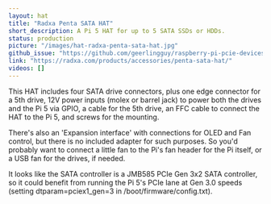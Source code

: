 ```yaml
---
layout: hat
title: "Radxa Penta SATA HAT"
short_description: A Pi 5 HAT for up to 5 SATA SSDs or HDDs.
status: production
picture: "/images/hat-radxa-penta-sata-hat.jpg"
github_issue: "https://github.com/geerlingguy/raspberry-pi-pcie-devices/issues/615"
link: "https://radxa.com/products/accessories/penta-sata-hat/"
videos: []
---
```

This HAT includes four SATA drive connectors, plus one edge connector for a 5th drive, 12V power inputs (molex or barrel jack) to power both the drives and the Pi 5 via GPIO, a cable for the 5th drive, an FFC cable to connect the HAT to the Pi 5, and screws for the mounting.

There's also an 'Expansion interface' with connections for OLED and Fan control, but there is no included adapter for such purposes. So you'd probably want to connect a little fan to the Pi's fan header for the Pi itself, or a USB fan for the drives, if needed.

It looks like the SATA controller is a JMB585 PCIe Gen 3x2 SATA controller, so it could benefit from running the Pi 5's PCIe lane at Gen 3.0 speeds (setting dtparam=pciex1_gen=3 in /boot/firmware/config.txt).
